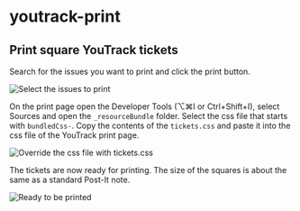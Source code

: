 # youtrack-print

## Print square YouTrack tickets

Search for the issues you want to print and click the print button.

![Select the issues to print](select_issues.png)

On the print page open the Developer Tools (⌥⌘I or Ctrl+Shift+I), select Sources and open the `_resourceBundle` folder. Select the css file that starts with `bundledCss-`. Copy the contents of the `tickets.css` and paste it into the css file of the YouTrack print page.

![Override the css file with tickets.css](override_css.png)

The tickets are now ready for printing. The size of the squares is about the same as a standard Post-It note.

![Ready to be printed](ready_to_print.png)